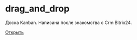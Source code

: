 # drag_and_drop
Доска Kanban. Написана после знакомства с Crm Bitrix24.

[Открыть](https://mkotolevsky.github.io/drag_and_drop/)
